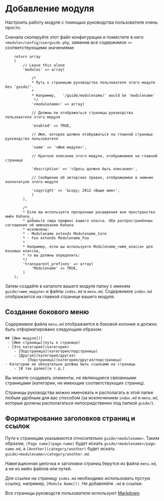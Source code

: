 # Добавление модуля

Настроить работу модуля с помощью руководства пользователя очень просто.

Сначала скопируйте этот файл конфигурации и поместите в него `<module>/config/userguide.php`, заменив все содержимое `<>` соответствующими значениями:
~~~
	return array
	(
		// Leave this alone
		'modules' => array(

			/*
			* Путь к страницам руководства пользователя этого модуля без 'guide/'.
			*
			* Например,   '/guide/modulename/' would be 'modulename'
			 */
			'<modulename>' => array(

			// Должны ли отображаться страницы руководства пользователя этого модуля

			'enabled' => TRUE,

			// Имя, которое должно отображаться на главной странице руководства пользователя

			'name' => '<Имя модуля>',

			// Краткое описание этого модуля, отображаемое на главной странице

			'description' => '<Здесь должно быть описание>',

			// Сообщение об авторских правах, отображаемое в нижнем колонтитуле этого модуля

			'copyright' => '&copy; 2012 <Ваше имя>',
			)
		),

		/*
		* Если вы используете прозрачные расширения вне пространства имён Kohana_,
		* добавьте сюда префикс вашего класса. Оба распространённых соглашения об именовании Kohana
		* исключены:
		* - Modulename extends Modulename_Core
		* - Foo extends Modulename_Foo
		*
		* Например, если вы используете Modulename_<имя_класса> для базовых классов,
		* то вы должны определить:
		*/
		'transparent_prefixes' => array(
			'Modulename' => TRUE,
		)
	);
~~~
Затем создайте в каталоге вашего модуля папку с именем `guide/<имя_модуля>` и файлы `index.md` и `menu.md`. Содержимое `index.md` отображается на главной странице вашего модуля.

## Создание бокового меню

Содержимое файла `menu.md` отображается в боковой колонке и должно быть отформатировано следующим образом:

	## [Имя модуля]()
	 - [Имя страницы](путь к странице)
	 - [Это категория](категория)
		- [Подстраница](категория/подстраница)
		- [Другая](категория/другая)
			- [Подстраница](категория/другая/подстраница)
	- Категории не обязательно должны быть ссылками на страницы
		- [И так далее](и т.д.)

Вы можете создавать элементы, не являющиеся связанными страницами (категории, не имеющие соответствующих страниц).

Страницы руководства можно именовать и располагать в этой папке любым удобным для вас способом (за исключением `index.md` и `menu.md`, которые должны располагаться непосредственно под папкой `guide/`).

## Форматирование заголовков страниц и ссылок

Пути к страницам указываются относительно `guide/<modulename>`. Таким образом, `[Page name](page-name)` будет искать `guide/<modulename>/page-name.md`, а `[Another](category/another)` будет искать `guide/<modulename>/category/another.md`.

Навигационная цепочка и заголовки страниц берутся из файла `menu.md`, а не из имён файлов или путей.

Для ссылки на страницу `index.md` необходимо использовать пустую ссылку, например, `[Module Name]()`. Не добавляйте `.md` в ссылки.

Все страницы руководств пользователя используют [Markdown](markdown).